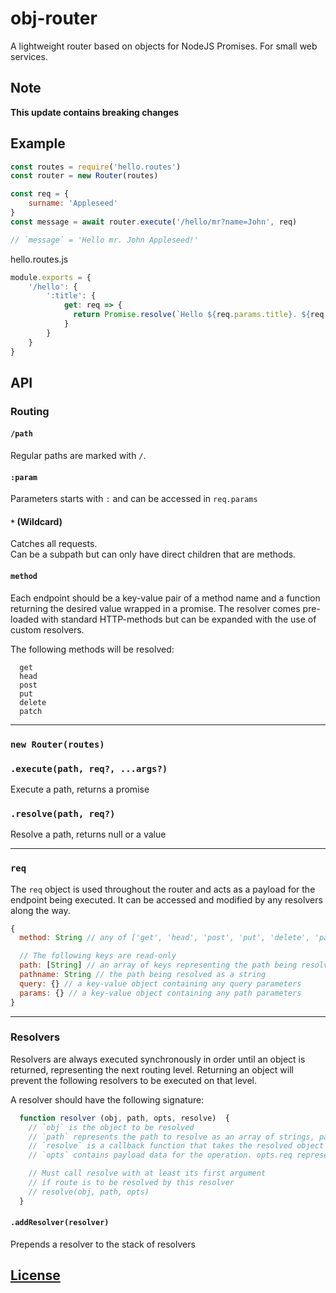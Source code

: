# obj-router
A lightweight router based on objects for NodeJS Promises. For small web services.

## Note  
**This update contains breaking changes**

## Example

```javascript
const routes = require('hello.routes')
const router = new Router(routes)

const req = {
	surname: 'Appleseed'
}
const message = await router.execute('/hello/mr?name=John', req)

// `message` = 'Hello mr. John Appleseed!'

```

hello.routes.js
```javascript
module.exports = {
    '/hello': {
        ':title': {
            get: req => {
              return Promise.resolve(`Hello ${req.params.title}. ${req.query.name} ${req.surname}!`)
            }
        }
    }
}
```


## API

### Routing

#### `/path`

Regular paths are marked with `/`.

#### `:param`

Parameters starts with `:` and can be accessed in `req.params`

#### `*` (Wildcard)  

Catches all requests.  
Can be a subpath but can only have direct children that are methods.

#### `method`

Each endpoint should be a key-value pair of a method name and a function returning the desired value wrapped in a promise. The resolver comes pre-loaded with standard HTTP-methods but can be expanded with the use of custom resolvers.

The following methods will be resolved:

```
  get
  head
  post
  put
  delete
  patch
```

---

### `new Router(routes)`

### `.execute(path, req?, ...args?)`
Execute a path, returns a promise

### `.resolve(path, req?)`
Resolve a path, returns null or a value

---

### `req`
The `req` object is used throughout the router and acts as a payload for the endpoint being executed. It can be accessed and modified by any resolvers along the way.

```javascript
{
  method: String // any of ['get', 'head', 'post', 'put', 'delete', 'patch'], defaults to 'get'

  // The following keys are read-only
  path: [String] // an array of keys representing the path being resolved
  pathname: String // the path being resolved as a string
  query: {} // a key-value object containing any query parameters
  params: {} // a key-value object containing any path parameters
}
```

---

### Resolvers

Resolvers are always executed synchronously in order until an object is returned, representing the next routing level. Returning an object will prevent the following resolvers to be executed on that level.

A resolver should have the following signature:

```javascript
  function resolver (obj, path, opts, resolve)  {
    // `obj` is the object to be resolved
    // `path` represents the path to resolve as an array of strings, path[0] is the key currently being resolved
    // `resolve` is a callback function that takes the resolved object as its first argument, a path as its second and options as its third. If this function isn't called the next resolver will be called with the same arguments.
    // `opts` contains payload data for the operation. opts.req represents the request object.

    // Must call resolve with at least its first argument
    // if route is to be resolved by this resolver
    // resolve(obj, path, opts)
  }
```

#### `.addResolver(resolver)`
Prepends a resolver to the stack of resolvers

## [License](LICENSE)
